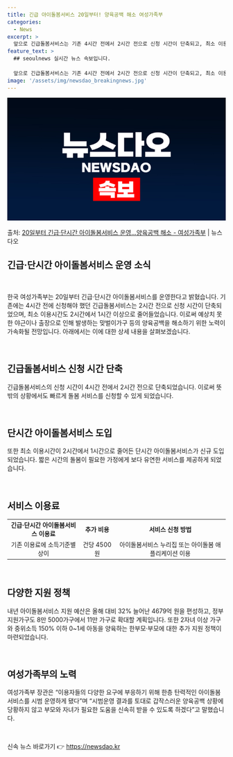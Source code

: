 ```yaml
---
title: 긴급 아이돌봄서비스 20일부터! 양육공백 해소 여성가족부
categories:
  - News
excerpt: >
  앞으로 긴급돌봄서비스는 기존 4시간 전에서 2시간 전으로 신청 시간이 단축되고, 최소 이용시간이 기존 2시간…
feature_text: >
  ## seoulnews 실시간 뉴스 속보입니다.

  앞으로 긴급돌봄서비스는 기존 4시간 전에서 2시간 전으로 신청 시간이 단축되고, 최소 이용시간이 기존 2시간…
image: '/assets/img/newsdao_breakingnews.jpg'
---
```


![뉴스다오 속보](/assets/img/newsdao_breakingnews.jpg)

<p>출처: <a href="https://newsdao.kr/2844" rel="dofollow">20일부터 긴급·단시간 아이돌봄서비스 운영…양육공백 해소 - 여성가족부</a> | 뉴스다오</p>

<h2 data-ke-size="size32">긴급·단시간 아이돌봄서비스 운영 소식</h2>
<p data-ke-size="size16">&nbsp;</p>
한국 여성가족부는 20일부터 긴급·단시간 아이돌봄서비스를 운영한다고 밝혔습니다. 기존에는 4시간 전에 신청해야 했던 긴급돌봄서비스는 2시간 전으로 신청 시간이 단축되었으며, 최소 이용시간도 2시간에서 1시간 이상으로 줄어들었습니다. 이로써 예상치 못한 야근이나 출장으로 인해 발생하는 맞벌이가구 등의 양육공백을 해소하기 위한 노력이 가속화될 전망입니다. 아래에서는 이에 대한 상세 내용을 살펴보겠습니다.
<p data-ke-size="size16">&nbsp;</p>

<h2 data-ke-size="size26">긴급돌봄서비스 신청 시간 단축</h2>
<p data-ke-size="size16">긴급돌봄서비스의 신청 시간이 4시간 전에서 2시간 전으로 단축되었습니다. 이로써 뜻밖의 상황에서도 빠르게 돌봄 서비스를 신청할 수 있게 되었습니다.</p>
<p data-ke-size="size16">&nbsp;</p>

<h2 data-ke-size="size26">단시간 아이돌봄서비스 도입</h2>
<p data-ke-size="size16">또한 최소 이용시간이 2시간에서 1시간으로 줄어든 단시간 아이돌봄서비스가 신규 도입되었습니다. 짧은 시간의 돌봄이 필요한 가정에게 보다 유연한 서비스를 제공하게 되었습니다.</p>
<p data-ke-size="size16">&nbsp;</p>

<h2 data-ke-size="size26">서비스 이용료</h2>
<table>
	<tbody>
		<tr>
			<td style="text-align: center; height: 17px;"><b>긴급·단시간 아이돌봄서비스 이용료</b></td>
		<td style="text-align: center; height: 17px;"><b>추가 비용</b></td>
		<td style="text-align: center; height: 17px;"><b>서비스 신청 방법</b></td>
	</tr>
	<tr>
		<td style="text-align: center; height: 17px;">기존 이용료에 소득기준별 상이</td>
		<td style="text-align: center; height: 17px;">건당 4500원</td>
		<td style="text-align: center; height: 17px;">아이돌봄서비스 누리집 또는 아이돌봄 애플리케이션 이용</td>
	</tr>
	</tbody>
</table>
<p data-ke-size="size16">&nbsp;</p>

<h2 data-ke-size="size26">다양한 지원 정책</h2>
<p data-ke-size="size16">내년 아이돌봄서비스 지원 예산은 올해 대비 32% 늘어난 4679억 원을 편성하고, 정부지원가구도 8만 5000가구에서 11만 가구로 확대할 계획입니다. 또한 2자녀 이상 가구와 중위소득 150% 이하 0~1세 아동을 양육하는 한부모·부모에 대한 추가 지원 정책이 마련되었습니다.</p>
<p data-ke-size="size16">&nbsp;</p>

<h2 data-ke-size="size26">여성가족부의 노력</h2>
<p data-ke-size="size16">여성가족부 장관은 “이용자들의 다양한 요구에 부응하기 위해 한층 탄력적인 아이돌봄서비스를 시범 운영하게 됐다”며 “시범운영 결과를 토대로 갑작스러운 양육공백 상황에 당황하지 않고 부모와 자녀가 필요한 도움을 신속히 받을 수 있도록 하겠다”고 말했습니다.</p>
<p data-ke-size="size16">&nbsp;</p>

<p data-ke-size="size16"></p> 

신속 뉴스 바로가기 👉 <a href="https://newsdao.kr" rel="dofollow">https://newsdao.kr</a>


